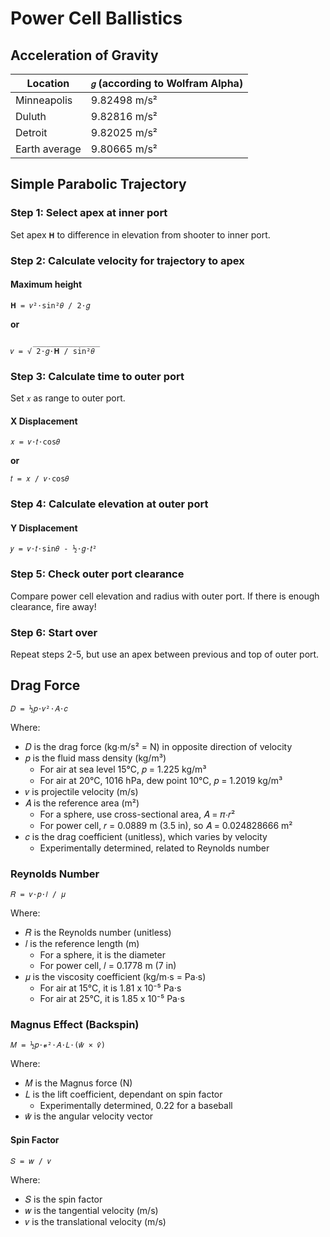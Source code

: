 # Power Cell Ballistics

## Acceleration of Gravity

Location      | `𝑔` (according to Wolfram Alpha)
--------------|---------------------------------
Minneapolis   | 9.82498 m/s²
Duluth        | 9.82816 m/s²
Detroit       | 9.82025 m/s²
Earth average | 9.80665 m/s²

## Simple Parabolic Trajectory

### Step 1: Select apex at inner port

Set apex `𝐇` to difference in elevation from shooter to inner port.

### Step 2: Calculate velocity for trajectory to apex

#### Maximum height

`𝐇 = 𝑣²⋅sin²𝜃 / 2⋅𝑔`

__or__

```
     _______________
𝑣 = √ 2⋅𝑔⋅𝐇 / sin²𝜃
```

### Step 3: Calculate time to outer port

Set `𝑥` as range to outer port.

#### X Displacement

`𝑥 = 𝑣⋅𝑡⋅cos𝜃`

__or__

`𝑡 = 𝑥 / 𝑣⋅cos𝜃`

### Step 4: Calculate elevation at outer port

#### Y Displacement

`𝑦 = 𝑣⋅𝑡⋅sin𝜃 - ½⋅𝑔⋅𝑡²`

### Step 5: Check outer port clearance

Compare power cell elevation and radius with outer port.  If there is enough
clearance, fire away!

### Step 6: Start over

Repeat steps 2-5, but use an apex between previous and top of outer port.

## Drag Force

`𝐷 = ½𝑝⋅𝑣²⋅𝐴⋅𝑐`

Where:
- 𝐷 is the drag force (kg⋅m/s² = N) in opposite direction of velocity
- 𝑝 is the fluid mass density (kg/m³)
  * For air at sea level 15°C, 𝑝 = 1.225 kg/m³
  * For air at 20°C, 1016 hPa, dew point 10°C, 𝑝 = 1.2019 kg/m³
- 𝑣 is projectile velocity (m/s)
- 𝐴 is the reference area (m²)
  * For a sphere, use cross-sectional area, 𝐴 = 𝜋⋅𝑟²
  * For power cell, 𝑟 = 0.0889 m (3.5 in), so 𝐴 = 0.024828666 m²
- 𝑐 is the drag coefficient (unitless), which varies by velocity
  * Experimentally determined, related to Reynolds number

### Reynolds Number

`𝑅 = 𝑣⋅𝑝⋅𝑙 / 𝜇`

Where:
- 𝑅 is the Reynolds number (unitless)
- 𝑙 is the reference length (m)
  * For a sphere, it is the diameter
  * For power cell, 𝑙 = 0.1778 m (7 in)
- 𝜇 is the viscosity coefficient (kg/m⋅s = Pa⋅s)
  * For air at 15°C, it is 1.81 x 10⁻⁵ Pa⋅s
  * For air at 25°C, it is 1.85 x 10⁻⁵ Pa⋅s

### Magnus Effect (Backspin)

`𝑀 = ½𝑝⋅𝓿²⋅𝐴⋅𝐿⋅(𝑤̂ ⨯ 𝑣̂)`

Where:
- 𝑀 is the Magnus force (N)
- 𝐿 is the lift coefficient, dependant on spin factor
  * Experimentally determined, 0.22 for a baseball
- 𝑤̂ is the angular velocity vector

#### Spin Factor

`𝑆 = 𝑤 / 𝑣`

Where:
- 𝑆 is the spin factor
- 𝑤 is the tangential velocity (m/s)
- 𝑣 is the translational velocity (m/s)
